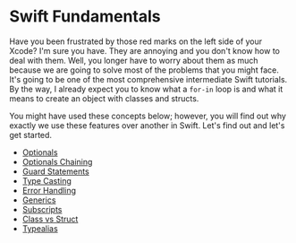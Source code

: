 # Swift Fundamentals
Have you been frustrated by those red marks on the left side of your Xcode? I'm sure you have. They are annoying and you don't know how to deal with them. Well, you longer have to worry about them as much because we are going to solve most of the problems that you might face. It's going to be one of the most comprehensive intermediate Swift tutorials. By the way, I already expect you to know what a `for-in` loop is and what it means to create an object with classes and structs.

You might have used these concepts below; however, you will find out why exactly we use these features over another in Swift. Let's find out and let's get started. 

* [Optionals](1000/1100//1101_optionals.md)
* [Optionals Chaining](1000/1100/1102_optionals_chaining.md)
* [Guard Statements](1000/1100/1103_guard_statements.md)
* [Type Casting](1000/1100/1104_type_casting.md)
* [Error Handling](1000/1100/1105_error_handling.md)
* [Generics](1000/1100/1106_generics.md)
* [Subscripts](1000/1100/1107_subscripts.md)
* [Class vs Struct](1000/1100/1108_class_vs_struct.md)
* [Typealias](1000/1100/1109_typealias.md)
